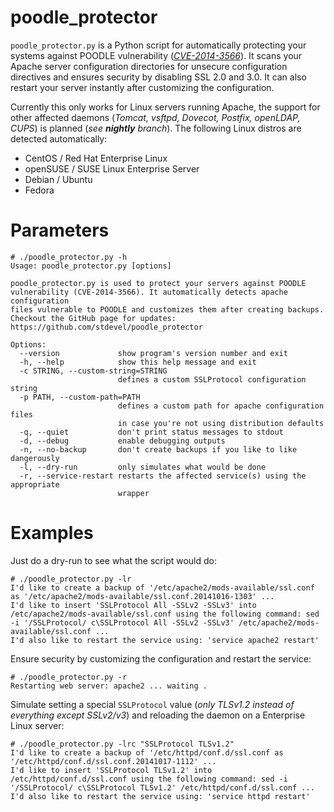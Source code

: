 poodle_protector
================

``poodle_protector.py`` is a Python script for automatically protecting your systems against POODLE vulnerability ([*CVE-2014-3566*](http://web.nvd.nist.gov/view/vuln/detail?vulnId=CVE-2014-3566)).
It scans your Apache server configuration directories for unsecure configuration directives and ensures security by disabling SSL 2.0 and 3.0. It can also restart your server instantly after customizing the configuration.

Currently this only works for Linux servers running Apache, the support for other affected daemons (*Tomcat, vsftpd, Dovecot, Postfix, openLDAP, CUPS*) is planned (*see __nightly__ branch*). The following Linux distros are detected automatically:
- CentOS / Red Hat Enterprise Linux
- openSUSE / SUSE Linux Enterprise Server
- Debian / Ubuntu
- Fedora



Parameters
==========
```
# ./poodle_protector.py -h
Usage: poodle_protector.py [options]

poodle_protector.py is used to protect your servers against POODLE
vulnerability (CVE-2014-3566). It automatically detects apache configuration
files vulnerable to POODLE and customizes them after creating backups.
Checkout the GitHub page for updates:
https://github.com/stdevel/poodle_protector

Options:
  --version             show program's version number and exit
  -h, --help            show this help message and exit
  -c STRING, --custom-string=STRING
                        defines a custom SSLProtocol configuration string
  -p PATH, --custom-path=PATH
                        defines a custom path for apache configuration files
                        in case you're not using distribution defaults
  -q, --quiet           don't print status messages to stdout
  -d, --debug           enable debugging outputs
  -n, --no-backup       don't create backups if you like to like dangerously
  -l, --dry-run         only simulates what would be done
  -r, --service-restart restarts the affected service(s) using the appropriate
                        wrapper
```



Examples
========
Just do a dry-run to see what the script would do:
```
# ./poodle_protector.py -lr
I'd like to create a backup of '/etc/apache2/mods-available/ssl.conf as '/etc/apache2/mods-available/ssl.conf.20141016-1303' ...
I'd like to insert 'SSLProtocol All -SSLv2 -SSLv3' into /etc/apache2/mods-available/ssl.conf using the following command: sed -i '/SSLProtocol/ c\SSLProtocol All -SSLv2 -SSLv3' /etc/apache2/mods-available/ssl.conf ...
I'd also like to restart the service using: 'service apache2 restart'
```

Ensure security by customizing the configuration and restart the service:
```
# ./poodle_protector.py -r
Restarting web server: apache2 ... waiting .
```

Simulate setting a special ``SSLProtocol`` value (*only TLSv1.2 instead of everything except SSLv2/v3*) and reloading the daemon on a Enterprise Linux server:
```
# ./poodle_protector.py -lrc "SSLProtocol TLSv1.2"
I'd like to create a backup of '/etc/httpd/conf.d/ssl.conf as '/etc/httpd/conf.d/ssl.conf.20141017-1112' ...
I'd like to insert 'SSLProtocol TLSv1.2' into /etc/httpd/conf.d/ssl.conf using the following command: sed -i '/SSLProtocol/ c\SSLProtocol TLSv1.2' /etc/httpd/conf.d/ssl.conf ...
I'd also like to restart the service using: 'service httpd restart'
```
